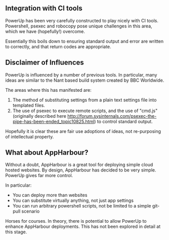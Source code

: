 ## Integration with CI tools

PowerUp has been very carefully constructed to play nicely with CI tools.  
Powershell, psexec and robocopy pose unique challenges in this area, which we have (hopefully!) overcome.

Essentially this boils down to ensuring standard output and error are written to correctly, and that return codes are appropriate.

## Disclaimer of Influences

PowerUp is influenced by a number of previous tools.
In particular, many ideas are similar to the Nant based build system created by BBC Worldwide.

The areas where this has manifested are:  
1. The method of substituting settings from a plain text settings file into templated files.  
2. The use of psexec to execute remote scripts, and the use of "cmd.js" (originally described here http://forum.sysinternals.com/psexec-the-pipe-has-been-ended_topic10825.html) to control standard output.  

Hopefully it is clear these are fair use adoptions of ideas, not re-purposing of intellectual property.  

## What about AppHarbour?

Without a doubt, AppHarbour is a great tool for deploying simple cloud hosted websites.
By design, AppHarbour has decided to be very simple. PowerUp gives far more control.

In particular:
- You can deploy more than websites
- You can substitute virtually anything, not just app settings
- You can run arbitrary powershell scripts, not be limited to a simple git-pull scenario

Horses for courses.
In theory, there is potential to allow PowerUp to enhance AppHarbour deployments. This has not been explored in detail at this stage.